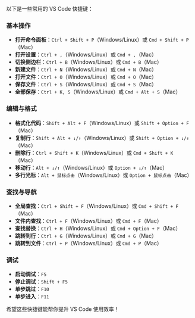 以下是一些常用的 VS Code 快捷键：

### 基本操作
- **打开命令面板**：`Ctrl + Shift + P`（Windows/Linux）或 `Cmd + Shift + P`（Mac）
- **打开设置**：`Ctrl + ,`（Windows/Linux）或 `Cmd + ,`（Mac）
- **切换侧边栏**：`Ctrl + B`（Windows/Linux）或 `Cmd + B`（Mac）
- **新建文件**：`Ctrl + N`（Windows/Linux）或 `Cmd + N`（Mac）
- **打开文件**：`Ctrl + O`（Windows/Linux）或 `Cmd + O`（Mac）
- **保存文件**：`Ctrl + S`（Windows/Linux）或 `Cmd + S`（Mac）
- **全部保存**：`Ctrl + K, S`（Windows/Linux）或 `Cmd + Alt + S`（Mac）

### 编辑与格式
- **格式化代码**：`Shift + Alt + F`（Windows/Linux）或 `Shift + Option + F`（Mac）
- **复制行**：`Shift + Alt + ↓/↑`（Windows/Linux）或 `Shift + Option + ↓/↑`（Mac）
- **删除行**：`Ctrl + Shift + K`（Windows/Linux）或 `Cmd + Shift + K`（Mac）
- **移动行**：`Alt + ↓/↑`（Windows/Linux）或 `Option + ↓/↑`（Mac）
- **多行光标**：`Alt + 鼠标点击`（Windows/Linux）或 `Option + 鼠标点击`（Mac）

### 查找与导航
- **全局查找**：`Ctrl + Shift + F`（Windows/Linux）或 `Cmd + Shift + F`（Mac）
- **文件内查找**：`Ctrl + F`（Windows/Linux）或 `Cmd + F`（Mac）
- **查找替换**：`Ctrl + H`（Windows/Linux）或 `Cmd + Option + F`（Mac）
- **跳转到行**：`Ctrl + G`（Windows/Linux）或 `Cmd + G`（Mac）
- **跳转到文件**：`Ctrl + P`（Windows/Linux）或 `Cmd + P`（Mac）

### 调试
- **启动调试**：`F5`
- **停止调试**：`Shift + F5`
- **单步跳过**：`F10`
- **单步进入**：`F11`

希望这些快捷键能帮你提升 VS Code 使用效率！